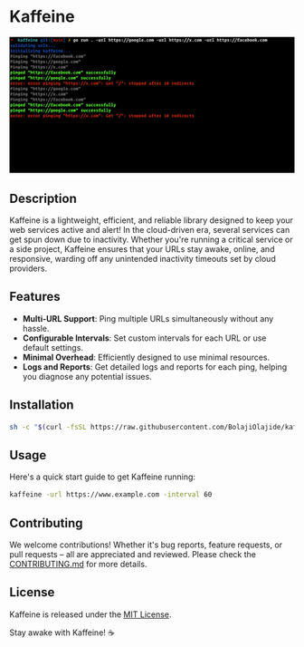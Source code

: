 # Kaffeine

![Kaffeine Logo](https://github.com/BolajiOlajide/kaffeine/blob/main/assets/screenshot.png?raw=true)  <!-- If you have a logo for the project, you can insert its path here. -->

## Description

Kaffeine is a lightweight, efficient, and reliable library designed to keep your web services active and alert! In the cloud-driven era, several services can get spun down due to inactivity. Whether you're running a critical service or a side project, Kaffeine ensures that your URLs stay awake, online, and responsive, warding off any unintended inactivity timeouts set by cloud providers.

## Features

- **Multi-URL Support**: Ping multiple URLs simultaneously without any hassle.
- **Configurable Intervals**: Set custom intervals for each URL or use default settings.
- **Minimal Overhead**: Efficiently designed to use minimal resources.
- **Logs and Reports**: Get detailed logs and reports for each ping, helping you diagnose any potential issues.

## Installation

```bash
sh -c "$(curl -fsSL https://raw.githubusercontent.com/BolajiOlajide/kaffeine/main/install.sh)"
```

## Usage

Here's a quick start guide to get Kaffeine running:

```sh
kaffeine -url https://www.example.com -interval 60
```

## Contributing

We welcome contributions! Whether it's bug reports, feature requests, or pull requests – all are appreciated and reviewed. Please check the [CONTRIBUTING.md](./CONTRIBUTING.md) for more details.

## License

Kaffeine is released under the [MIT License](./LICENSE).

Stay awake with Kaffeine! ☕
